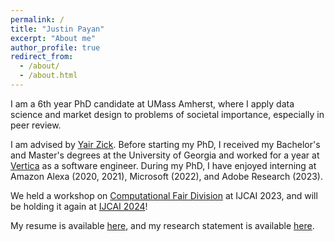 ```yaml
---
permalink: /
title: "Justin Payan"
excerpt: "About me"
author_profile: true
redirect_from: 
  - /about/
  - /about.html
---
```


I am a 6th year PhD candidate at UMass Amherst, where I apply data science and market design to problems of societal importance, especially in peer review.

I am advised by [Yair Zick](https://people.umass.edu/yzick/). Before starting my PhD, I received my Bachelor's and Master's degrees at the University of Georgia and worked for a year at [Vertica](http://vertica.com) as a software engineer. During my PhD, I have enjoyed interning at Amazon Alexa (2020, 2021), Microsoft (2022), and Adobe Research (2023).

We held a workshop on [Computational Fair Division](https://sites.google.com/view/fairdivisionworkshop/home) at IJCAI 2023, and will be holding it again at [IJCAI 2024](https://sites.google.com/view/fairdivisionworkshop2024/home)!

My resume is available [here](https://justinpayan.github.io/files/jp_resume.pdf), and my research statement is available [here](https://justinpayan.github.io/files/Research_Statement.pdf).
